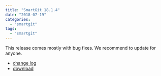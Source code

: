 ```yaml
---
title: "SmartGit 18.1.4"
date: "2018-07-19"
categories: 
  - "smartgit"
tags: 
  - "smartgit"
---
```


This release comes mostly with bug fixes. We recommend to update for anyone.

- [change log](https://www.syntevo.com/smartgit/changelog.txt)
- [download](https://www.syntevo.com/smartgit/download)
